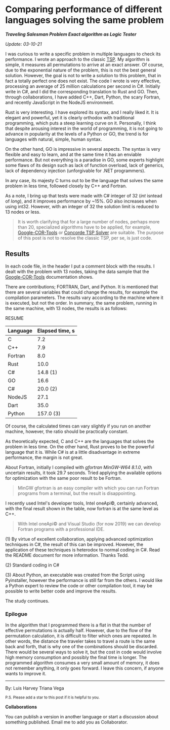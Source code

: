 # Comparing performance of different languages solving the same problem

***Traveling Salesman Problem Exact algorithm as Logic Tester***

*Update: 03-10-21*

I was curious to write a specific problem in multiple languages to check its performance. I wrote an approach to the classic [TSP](https://en.wikipedia.org/wiki/Travelling_salesman_problem). My algorithm is simple, it measures all permutations to arrive at an exact answer. Of course, due to the exponential nature of the problem, this is not the best general solution. However, the goal is not to write a solution to this problem, that in fact a totally perfect one does not exist. The code I wrote is very effective, processing an average of 25 million calculations per second in C#. Initially write in C#, and I did the corresponding translation to Rust and GO. Then, through collaborations, I have added C++, Dart, Python, the scary Fortran, and recently JavaScript in the NodeJS environment.

Rust is very interesting. I have explored its syntax, and I really liked it. It is elegant and powerful, yet it is clearly orthodox with traditional programming, which puts a steep learning curve on it. Personally, I think that despite arousing interest in the world of programming, it is not going to advance in popularity at the levels of a Python or GO, the trend is for languages with natural, simple, human syntax.

On the other hand, GO is impressive in several aspects. The syntax is very flexible and easy to learn, and at the same time it has an enviable performance. But not everything is a paradise in GO, some experts highlight some flaws of its design such as lack of function overload, lack of generics, lack of dependency injection (unforgivable for .NET programmers).

In any case, its majesty C turns out to be the language that solves the same problem in less time, followed closely by C++ and Fortran. 

As a note, I bring up that tests were made with C# integer of 32 (*int* isntead of *long*), and it improves performance by ~15%. GO also increases when using int32. However, with an integer of 32 the solution limit is reduced to 13 nodes or less. 

> It is worth clarifying that for a large number of nodes, perhaps more than 20, specialized algorithms have to be applied, for example, [Google-COR-Tools](https://developers.google.com/optimization/routing/tsp) or [Concorde TSP Solver](https://www.math.uwaterloo.ca/tsp/concorde.html) are suitable. The purpose of this post is not to resolve the classic TSP, per se, is just code.

## Results

In each code file, in the header I put a comment block with the results. I dealt with the problem with 13 nodes, taking the data sample that the [Google-COR-Tools](https://developers.google.com/optimization/routing/tsp) documentation shows.

There are contributions; FORTRAN, Dart, and Python. It is mentioned that there are several variables that could change the results, for example the compilation parameters. The results vary according to the machine where it is executed, but not the order. In summary, the same problem, running in the same machine, with 13 nodes, the results is as follows:

RESUME                         

| Language     | Elapsed time, s |
| ------------ | --------------- |
| C            | 7.2             |
| C++          | 7.9             |
| Fortran      | 8.0             |
| Rust         | 10.0            |
| C#           | 14.8 (1)        |
| GO           | 16.6            |
| C#           | 20.0 (2)        |
| NodeJS       | 27.1            |
| Dart         | 35.0            |
| Python       | 157.0 (3)       |

Of course, the calculated times can vary slightly if you run on another machine, however, the ratio should be practically constant.

As theoretically expected, C and C++ are the languages that solves the problem in less time. On the other hand, Rust proves to be the powerful language that it is. While C# is at a little disadvantage in extreme performance, the margin is not great.  

About Fortran, initially I compiled with *gfortran MinGW-W64 8.1.0*, with uncertain results, it took 29.7 seconds. Tried applying the available options for optimization with the same poor result to be Fortran.

> MinGW gfortran is an easy compiler with which you can run Fortran programs from a terminal, but the result is disappointing.

I recently used Intel's developer tools, Intel oneApi©, certainly advanced, with the final result shown in the table, now fortran is at the same level as C++.

> With Intel oneApi© and Visual Studio (for now 2019) we can develop Fortran programs with a professional IDE.

(1) By virtue of excellent collaboration, applying advanced optimization techniques in C#, the result of this can be improved. However, the application of these techniques is heterodox to normal coding in C#. Read the README document for more information. Thanks Tedd.

(2) Standard coding in C#

(3) About Python, an executable was created from the Script using Pyinstaller, however the performance is still far from the others. I would like a Python expert to review the code or other compilation tool, it may be possible to write better code and improve the results.

The study continues.

### Epilogue

In the algorithm that I programmed there is a flat in that the number of effective permutations is actually half. However, due to the flow of the permutation calculation, it is difficult to filter which ones are repeated. In other words, the distance the traveler takes to travel a route is the same back and forth, that is why one of the combinations should be discarded. There would be several ways to solve it, but the cost in code would involve high memory consumption and possibly the final time is longer. The programmed algorithm consumes a very small amount of memory, it does not remember anything, it only goes forward. I leave this concern, if anyone wants to improve it.

---

By: Luis Harvey Triana Vega

<small>P.S. Please add a star to this post if it is helpful to you.</small>

**Collaborations**

You can publish a version in another language or start a discussion about something published. Email me to add you as Collaborator. 
